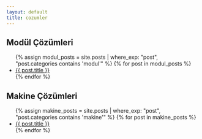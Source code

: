 ```yaml
---
layout: default
title: cozumler
---
```


## Modül Çözümleri
<ul>
  {% assign modul_posts = site.posts | where_exp: "post", "post.categories contains 'modul'" %}
  {% for post in modul_posts %}
    <li><a href="{{ post.url }}">{{ post.title }}</a></li>
  {% endfor %}
</ul>

## Makine Çözümleri
<ul>
  {% assign makine_posts = site.posts | where_exp: "post", "post.categories contains 'makine'" %}
  {% for post in makine_posts %}
    <li><a href="{{ post.url | relative_url }}">{{ post.title }}</a></li>
  {% endfor %}
</ul>
